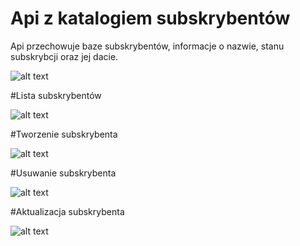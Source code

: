 # Api z katalogiem subskrybentów

Api przechowuje baze subskrybentów, informacje o nazwie, stanu subskrybcji oraz jej dacie.

![alt text](http://g.recordit.co/JivNoSBcF8.gif)


#Lista subskrybentów

![alt text](http://g.recordit.co/V20IDxvnMi.gif)


#Tworzenie subskrybenta  

![alt text](http://g.recordit.co/fNC0ckN0N9.gif)

#Usuwanie subskrybenta  

![alt text](http://g.recordit.co/DkCPGBCl3q.gif)


#Aktualizacja subskrybenta

![alt text](http://g.recordit.co/fNC0ckN0N9.gif)
